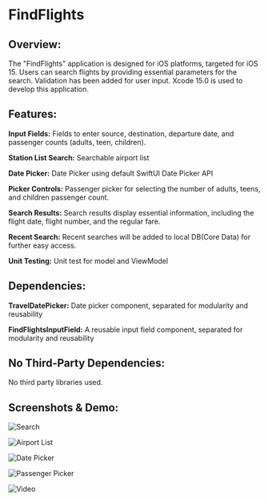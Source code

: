 
# FindFlights

## Overview:
The "FindFlights" application is designed for iOS platforms, targeted for iOS 15. Users can search flights by providing essential parameters for the search. Validation has been added for user input. Xcode 15.0 is used to develop this application. 

## Features:

 **Input Fields:** Fields to enter source, destination, departure date, and passenger counts (adults, teen, children).
 
**Station List Search:** Searchable airport list

**Date Picker:** Date Picker using default SwiftUI Date Picker API

 **Picker Controls:** Passenger picker for selecting the number of adults, teens, and children passenger count.

**Search Results:**  Search results display essential information, including the flight date, flight number, and the regular fare.

**Recent Search:**  Recent searches will be added to local DB(Core Data) for further easy access.

**Unit Testing:** Unit test for model and ViewModel

## Dependencies:

 **TravelDatePicker:** Date picker component, separated for modularity and reusability

 **FindFlightsInputField:** A reusable input field component, separated for modularity and reusability

## No Third-Party Dependencies:

No third party libraries used.

## Screenshots & Demo:

![Search](https://github.com/rahulvatakara/FindFlights/blob/main/Screens/screen1.png)

![Airport List](https://github.com/rahulvatakara/FindFlights/blob/main/Screens/screen2.png)

![Date Picker](https://github.com/rahulvatakara/FindFlights/blob/main/Screens/screen3.png)

![Passenger Picker](https://github.com/rahulvatakara/FindFlights/blob/main/Screens/screen4.png)

![Video](https://github.com/rahulvatakara/FindFlights/blob/main/Screens/recording.gif)

